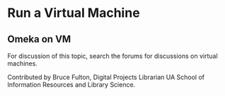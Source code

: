 Run a Virtual Machine
=====================

Omeka on VM
---------------------------------------------------------------
For discussion of this topic, search the forums for discussions on virtual machines.

Contributed by Bruce Fulton, Digital Projects Librarian UA School of Information Resources and Library Science.